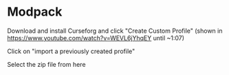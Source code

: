 # Modpack
Download and install Curseforg and click "Create Custom Profile" (shown in https://www.youtube.com/watch?v=WEVL6jYhqEY until ~1:07)

Click on "import a previously created profile"

Select the zip file from here

